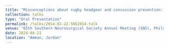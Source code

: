 ```yaml
---
title: "Misconceptions about rugby headgear and concussion prevention: a call for education, evaluation, and a cultural shift"
collection: talks
type: "Oral Presentation"
permalink: /talks/2014-02-22-SNS2014-talk
venue: "65th Southern Neurosurgical Society Annual Meeting (SNS), Philadelphia University"
date: 2024-04-21
location: "Amman, Jordan"
---
```


<!-- This is a description of your conference proceedings talk, note the different field in type. You can put anything in this field. -->


